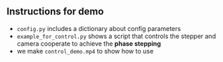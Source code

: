 ## Instructions for demo
- ```config.py``` includes a dictionary about config parameters
- ```example_for_control.py``` shows a script that controls the stepper and camera cooperate to achieve the **phase stepping**
- we make ```control_demo.mp4``` to show how to use